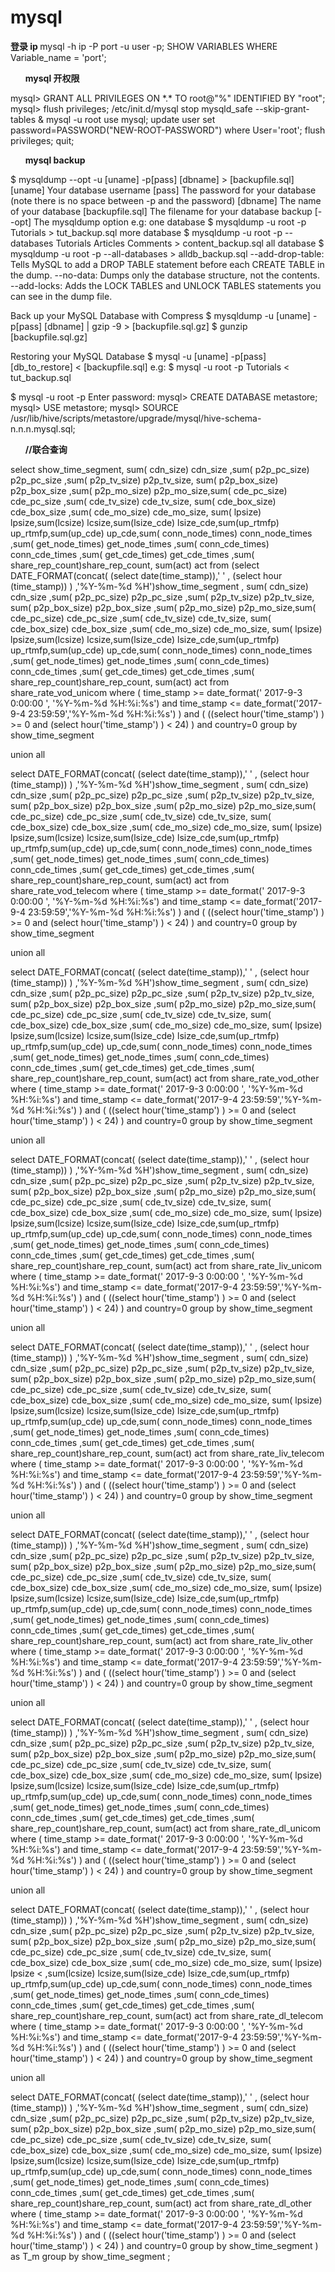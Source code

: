 # mysql
<p>
<span ><strong>
登录 ip
</strong></span>
mysql -h ip -P port -u user -p;
SHOW VARIABLES WHERE Variable_name = 'port';
</p>

<p>
<span ><strong>
<ul>mysql 开权限</ul>
</strong></span>
mysql> GRANT ALL PRIVILEGES ON *.* TO root@"%" IDENTIFIED BY "root";
mysql> flush privileges;
/etc/init.d/mysql stop
mysqld_safe --skip-grant-tables &
mysql -u root
use mysql;
update user set password=PASSWORD("NEW-ROOT-PASSWORD") where User='root';
flush privileges;
quit;

</p>

<p>
<span ><strong>
<ul>mysql backup</ul>
</strong></span>
$ mysqldump --opt -u [uname] -p[pass] [dbname] > [backupfile.sql]
[uname] Your database username
[pass] The password for your database (note there is no space between -p and the password)
[dbname] The name of your database
[backupfile.sql] The filename for your database backup
[--opt] The mysqldump option
e.g:
one database
$ mysqldump -u root -p Tutorials > tut_backup.sql
 more database
$ mysqldump -u root -p --databases Tutorials Articles Comments > content_backup.sql
 all database
$ mysqldump -u root -p --all-databases > alldb_backup.sql
--add-drop-table: Tells MySQL to add a DROP TABLE statement before each CREATE TABLE in the dump.
--no-data: Dumps only the database structure, not the contents.
--add-locks: Adds the LOCK TABLES and UNLOCK TABLES statements you can see in the dump file.

Back up your MySQL Database with Compress
$ mysqldump -u [uname] -p[pass] [dbname] | gzip -9 > [backupfile.sql.gz]
$ gunzip [backupfile.sql.gz]


Restoring your MySQL Database
$ mysql -u [uname] -p[pass] [db_to_restore] < [backupfile.sql]
e.g:
$ mysql -u root -p Tutorials < tut_backup.sql

$ mysql -u root -p
Enter password:
mysql> CREATE DATABASE metastore;
mysql> USE metastore;
mysql> SOURCE /usr/lib/hive/scripts/metastore/upgrade/mysql/hive-schema-n.n.n.mysql.sql;

</p>
<p>
<span ><strong>
<ul>//联合查询</ul>
</strong></span>
select  
show_time_segment, sum( cdn_size) cdn_size ,sum( p2p_pc_size) p2p_pc_size ,sum( p2p_tv_size) p2p_tv_size, sum( p2p_box_size) p2p_box_size ,sum( p2p_mo_size) p2p_mo_size,sum( cde_pc_size) cde_pc_size ,sum( cde_tv_size) cde_tv_size, sum( cde_box_size) cde_box_size ,sum( cde_mo_size) cde_mo_size, sum( lpsize) lpsize,sum(lcsize) lcsize,sum(lsize_cde) lsize_cde,sum(up_rtmfp) up_rtmfp,sum(up_cde) up_cde,sum( conn_node_times) conn_node_times ,sum( get_node_times) get_node_times ,sum( conn_cde_times) conn_cde_times ,sum( get_cde_times) get_cde_times ,sum( share_rep_count)share_rep_count, sum(act) act 
from 
(select DATE_FORMAT(concat( (select date(time_stamp)),' ' , (select hour (time_stamp)) ) ,'%Y-%m-%d %H')show_time_segment  , sum( cdn_size) cdn_size ,sum( p2p_pc_size) p2p_pc_size ,sum( p2p_tv_size) p2p_tv_size, sum( p2p_box_size) p2p_box_size ,sum( p2p_mo_size) p2p_mo_size,sum( cde_pc_size) cde_pc_size ,sum( cde_tv_size) cde_tv_size, sum( cde_box_size) cde_box_size ,sum( cde_mo_size) cde_mo_size, sum( lpsize) lpsize,sum(lcsize) lcsize,sum(lsize_cde) lsize_cde,sum(up_rtmfp) up_rtmfp,sum(up_cde) up_cde,sum( conn_node_times) conn_node_times ,sum( get_node_times) get_node_times ,sum( conn_cde_times) conn_cde_times ,sum( get_cde_times) get_cde_times ,sum( share_rep_count)share_rep_count, sum(act) act from share_rate_vod_unicom where ( time_stamp >= date_format(' 2017-9-3 0:00:00 ', '%Y-%m-%d %H:%i:%s') and time_stamp <= date_format('2017-9-4 23:59:59','%Y-%m-%d %H:%i:%s') )  and (  ((select hour('time_stamp') ) >= 0  and (select hour('time_stamp') ) < 24)  ) and country=0  group by show_time_segment  

union all 

select DATE_FORMAT(concat( (select date(time_stamp)),' ' , (select hour (time_stamp)) ) ,'%Y-%m-%d %H')show_time_segment  , sum( cdn_size) cdn_size ,sum( p2p_pc_size) p2p_pc_size ,sum( p2p_tv_size) p2p_tv_size, sum( p2p_box_size) p2p_box_size ,sum( p2p_mo_size) p2p_mo_size,sum( cde_pc_size) cde_pc_size ,sum( cde_tv_size) cde_tv_size, sum( cde_box_size) cde_box_size ,sum( cde_mo_size) cde_mo_size, sum( lpsize) lpsize,sum(lcsize) lcsize,sum(lsize_cde) lsize_cde,sum(up_rtmfp) up_rtmfp,sum(up_cde) up_cde,sum( conn_node_times) conn_node_times ,sum( get_node_times) get_node_times ,sum( conn_cde_times) conn_cde_times ,sum( get_cde_times) get_cde_times ,sum( share_rep_count)share_rep_count, sum(act) act from share_rate_vod_telecom where ( time_stamp >= date_format(' 2017-9-3 0:00:00 ', '%Y-%m-%d %H:%i:%s') and time_stamp <= date_format('2017-9-4 23:59:59','%Y-%m-%d %H:%i:%s') )  and (  ((select hour('time_stamp') ) >= 0  and (select hour('time_stamp') ) < 24)  ) and country=0  group by show_time_segment  

union all 

select DATE_FORMAT(concat( (select date(time_stamp)),' ' , (select hour (time_stamp)) ) ,'%Y-%m-%d %H')show_time_segment  , sum( cdn_size) cdn_size ,sum( p2p_pc_size) p2p_pc_size ,sum( p2p_tv_size) p2p_tv_size, sum( p2p_box_size) p2p_box_size ,sum( p2p_mo_size) p2p_mo_size,sum( cde_pc_size) cde_pc_size ,sum( cde_tv_size) cde_tv_size, sum( cde_box_size) cde_box_size ,sum( cde_mo_size) cde_mo_size, sum( lpsize) lpsize,sum(lcsize) lcsize,sum(lsize_cde) lsize_cde,sum(up_rtmfp) up_rtmfp,sum(up_cde) up_cde,sum( conn_node_times) conn_node_times ,sum( get_node_times) get_node_times ,sum( conn_cde_times) conn_cde_times ,sum( get_cde_times) get_cde_times ,sum( share_rep_count)share_rep_count, sum(act) act from share_rate_vod_other where ( time_stamp >= date_format(' 2017-9-3 0:00:00 ', '%Y-%m-%d %H:%i:%s') and time_stamp <= date_format('2017-9-4 23:59:59','%Y-%m-%d %H:%i:%s') )  and (  ((select hour('time_stamp') ) >= 0  and (select hour('time_stamp') ) < 24)  ) and country=0  group by show_time_segment  

union all 

select DATE_FORMAT(concat( (select date(time_stamp)),' ' , (select hour (time_stamp)) ) ,'%Y-%m-%d %H')show_time_segment  , sum( cdn_size) cdn_size ,sum( p2p_pc_size) p2p_pc_size ,sum( p2p_tv_size) p2p_tv_size, sum( p2p_box_size) p2p_box_size ,sum( p2p_mo_size) p2p_mo_size,sum( cde_pc_size) cde_pc_size ,sum( cde_tv_size) cde_tv_size, sum( cde_box_size) cde_box_size ,sum( cde_mo_size) cde_mo_size, sum( lpsize) lpsize,sum(lcsize) lcsize,sum(lsize_cde) lsize_cde,sum(up_rtmfp) up_rtmfp,sum(up_cde) up_cde,sum( conn_node_times) conn_node_times ,sum( get_node_times) get_node_times ,sum( conn_cde_times) conn_cde_times ,sum( get_cde_times) get_cde_times ,sum( share_rep_count)share_rep_count, sum(act) act from share_rate_liv_unicom where ( time_stamp >= date_format(' 2017-9-3 0:00:00 ', '%Y-%m-%d %H:%i:%s') and time_stamp <= date_format('2017-9-4 23:59:59','%Y-%m-%d %H:%i:%s') )  and (  ((select hour('time_stamp') ) >= 0  and (select hour('time_stamp') ) < 24)  ) and country=0  group by show_time_segment  

union all 

select DATE_FORMAT(concat( (select date(time_stamp)),' ' , (select hour (time_stamp)) ) ,'%Y-%m-%d %H')show_time_segment  , sum( cdn_size) cdn_size ,sum( p2p_pc_size) p2p_pc_size ,sum( p2p_tv_size) p2p_tv_size, sum( p2p_box_size) p2p_box_size ,sum( p2p_mo_size) p2p_mo_size,sum( cde_pc_size) cde_pc_size ,sum( cde_tv_size) cde_tv_size, sum( cde_box_size) cde_box_size ,sum( cde_mo_size) cde_mo_size, sum( lpsize) lpsize,sum(lcsize) lcsize,sum(lsize_cde) lsize_cde,sum(up_rtmfp) up_rtmfp,sum(up_cde) up_cde,sum( conn_node_times) conn_node_times ,sum( get_node_times) get_node_times ,sum( conn_cde_times) conn_cde_times ,sum( get_cde_times) get_cde_times ,sum( share_rep_count)share_rep_count, sum(act) act from share_rate_liv_telecom where ( time_stamp >= date_format(' 2017-9-3 0:00:00 ', '%Y-%m-%d %H:%i:%s') and time_stamp <= date_format('2017-9-4 23:59:59','%Y-%m-%d %H:%i:%s') )  and (  ((select hour('time_stamp') ) >= 0  and (select hour('time_stamp') ) < 24)  ) and country=0  group by show_time_segment  

union all 

select DATE_FORMAT(concat( (select date(time_stamp)),' ' , (select hour (time_stamp)) ) ,'%Y-%m-%d %H')show_time_segment  , sum( cdn_size) cdn_size ,sum( p2p_pc_size) p2p_pc_size ,sum( p2p_tv_size) p2p_tv_size, sum( p2p_box_size) p2p_box_size ,sum( p2p_mo_size) p2p_mo_size,sum( cde_pc_size) cde_pc_size ,sum( cde_tv_size) cde_tv_size, sum( cde_box_size) cde_box_size ,sum( cde_mo_size) cde_mo_size, sum( lpsize) lpsize,sum(lcsize) lcsize,sum(lsize_cde) lsize_cde,sum(up_rtmfp) up_rtmfp,sum(up_cde) up_cde,sum( conn_node_times) conn_node_times ,sum( get_node_times) get_node_times ,sum( conn_cde_times) conn_cde_times ,sum( get_cde_times) get_cde_times ,sum( share_rep_count)share_rep_count, sum(act) act from share_rate_liv_other where ( time_stamp >= date_format(' 2017-9-3 0:00:00 ', '%Y-%m-%d %H:%i:%s') and time_stamp <= date_format('2017-9-4 23:59:59','%Y-%m-%d %H:%i:%s') )  and (  ((select hour('time_stamp') ) >= 0  and (select hour('time_stamp') ) < 24)  ) and country=0  group by show_time_segment  

union all 

select DATE_FORMAT(concat( (select date(time_stamp)),' ' , (select hour (time_stamp)) ) ,'%Y-%m-%d %H')show_time_segment  , sum( cdn_size) cdn_size ,sum( p2p_pc_size) p2p_pc_size ,sum( p2p_tv_size) p2p_tv_size, sum( p2p_box_size) p2p_box_size ,sum( p2p_mo_size) p2p_mo_size,sum( cde_pc_size) cde_pc_size ,sum( cde_tv_size) cde_tv_size, sum( cde_box_size) cde_box_size ,sum( cde_mo_size) cde_mo_size, sum( lpsize) lpsize,sum(lcsize) lcsize,sum(lsize_cde) lsize_cde,sum(up_rtmfp) up_rtmfp,sum(up_cde) up_cde,sum( conn_node_times) conn_node_times ,sum( get_node_times) get_node_times ,sum( conn_cde_times) conn_cde_times ,sum( get_cde_times) get_cde_times ,sum( share_rep_count)share_rep_count, sum(act) act from share_rate_dl_unicom where ( time_stamp >= date_format(' 2017-9-3 0:00:00 ', '%Y-%m-%d %H:%i:%s') and time_stamp <= date_format('2017-9-4 23:59:59','%Y-%m-%d %H:%i:%s') )  and (  ((select hour('time_stamp') ) >= 0  and (select hour('time_stamp') ) < 24)  ) and country=0  group by show_time_segment  

union all 

select DATE_FORMAT(concat( (select date(time_stamp)),' ' , (select hour (time_stamp)) ) ,'%Y-%m-%d %H')show_time_segment  , sum( cdn_size) cdn_size ,sum( p2p_pc_size) p2p_pc_size ,sum( p2p_tv_size) p2p_tv_size, sum( p2p_box_size) p2p_box_size ,sum( p2p_mo_size) p2p_mo_size,sum( cde_pc_size) cde_pc_size ,sum( cde_tv_size) cde_tv_size, sum( cde_box_size) cde_box_size ,sum( cde_mo_size) cde_mo_size, sum( lpsize) lpsize
< ,sum(lcsize) lcsize,sum(lsize_cde) lsize_cde,sum(up_rtmfp) up_rtmfp,sum(up_cde) up_cde,sum( conn_node_times) conn_node_times ,sum( get_node_times) get_node_times ,sum( conn_cde_times) conn_cde_times ,sum( get_cde_times) get_cde_times ,sum( share_rep_count)share_rep_count, sum(act) act from share_rate_dl_telecom where ( time_stamp >= date_format(' 2017-9-3 0:00:00 ', '%Y-%m-%d %H:%i:%s') and time_stamp <= date_format('2017-9-4 23:59:59','%Y-%m-%d %H:%i:%s') )  and (  ((select hour('time_stamp') ) >= 0  and (select hour('time_stamp') ) < 24)  ) and country=0  group by show_time_segment  

union all 

select DATE_FORMAT(concat( (select date(time_stamp)),' ' , (select hour (time_stamp)) ) ,'%Y-%m-%d %H')show_time_segment  , sum( cdn_size) cdn_size ,sum( p2p_pc_size) p2p_pc_size ,sum( p2p_tv_size) p2p_tv_size, sum( p2p_box_size) p2p_box_size ,sum( p2p_mo_size) p2p_mo_size,sum( cde_pc_size) cde_pc_size ,sum( cde_tv_size) cde_tv_size, sum( cde_box_size) cde_box_size ,sum( cde_mo_size) cde_mo_size, sum( lpsize) lpsize,sum(lcsize) lcsize,sum(lsize_cde) lsize_cde,sum(up_rtmfp) up_rtmfp,sum(up_cde) up_cde,sum( conn_node_times) conn_node_times ,sum( get_node_times) get_node_times ,sum( conn_cde_times) conn_cde_times ,sum( get_cde_times) get_cde_times ,sum( share_rep_count)share_rep_count, sum(act) act from share_rate_dl_other where ( time_stamp >= date_format(' 2017-9-3 0:00:00 ', '%Y-%m-%d %H:%i:%s') and time_stamp <= date_format('2017-9-4 23:59:59','%Y-%m-%d %H:%i:%s') )  and (  ((select hour('time_stamp') ) >= 0  and (select hour('time_stamp') ) < 24)  ) and country=0  group by show_time_segment ) as T_m group by show_time_segment ;
</p>


